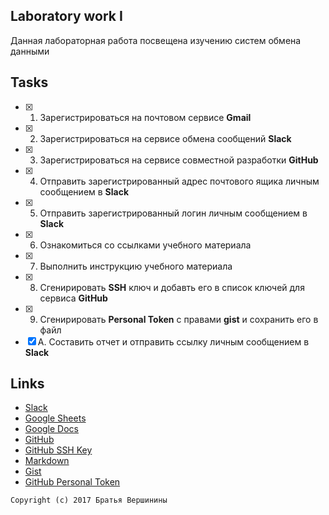 ## Laboratory work I

Данная лабораторная работа посвещена изучению систем обмена данными

## Tasks

+ [x] 1. Зарегистрироваться на почтовом сервисе **Gmail**
+ [x] 2. Зарегистрироваться на сервисе обмена сообщений **Slack**
+ [x] 3. Зарегистрироваться на сервисе совместной разработки **GitHub**
+ [x] 4. Отправить зарегистрированный адрес почтового ящика личным сообщением в **Slack**
+ [x] 5. Отправить зарегистрированный логин личным сообщением в **Slack**
+ [x] 6. Ознакомиться со ссылками учебного материала
+ [x] 7. Выполнить инструкцию учебного материала
+ [x] 8. Сгенирировать **SSH** ключ и добавть его в список ключей для сервиса **GitHub**
+ [x] 9. Сгенирировать **Personal Token** с правами **gist** и сохранить его в файл
+ [x] A. Составить отчет и отправить ссылку личным сообщением в **Slack**

## Links

- [Slack](https://slack.com)
- [Google Sheets](https://www.google.ru/intl/ru/sheets/about/)
- [Google Docs](https://www.google.ru/intl/ru/docs/about/)
- [GitHub](https://github.com)
- [GitHub SSH Key](https://help.github.com/articles/generating-a-new-ssh-key-and-adding-it-to-the-ssh-agent/)
- [Markdown](https://stackedit.io)
- [Gist](https://gist.github.com)
- [GitHub Personal Token](https://github.com/settings/tokens/new)


```
Copyright (c) 2017 Братья Вершинины
```
